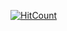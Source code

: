 [![HitCount](http://hits.dwyl.com/Luisibear98/https://githubcom/Luisibear98/Luisibear98.svg)](http://hits.dwyl.com/Luisibear98/https://githubcom/Luisibear98/Luisibear98)

<!--
**Luisibear98/Luisibear98** is a ✨ _special_ ✨ repository because its `README.md` (this file) appears on your GitHub profile.
<img src="https://github-readme-stats.vercel.app/api?username=Luisibear98&&show_icons=true&title_color=ffffff&icon_color=bb2acf&text_color=daf7dc&bg_color=191919">


Here are some ideas to get you started:

- 🔭 I’m currently working on ...
- 🌱 I’m currently learning ...
- 👯 I’m looking to collaborate on ...
- 🤔 I’m looking for help with ...
- 💬 Ask me about ...
- 📫 How to reach me: ...
- 😄 Pronouns: ...
- ⚡ Fun fact: ...
-->
